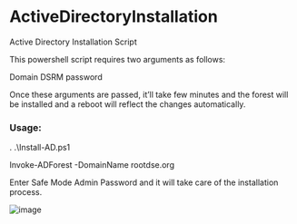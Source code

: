 # ActiveDirectoryInstallation
Active Directory Installation Script

This powershell script requires two arguments as follows:

Domain
DSRM password

Once these arguments are passed, it’ll take few minutes and the forest will be installed and a reboot will reflect the changes automatically.

### Usage: 
. .\Install-AD.ps1 

Invoke-ADForest -DomainName rootdse.org 

Enter Safe Mode Admin Password and it will take care of the installation process.  


![image](https://user-images.githubusercontent.com/46210620/147859346-e4222e53-ec03-4c13-af5d-1f5ed1744295.png)
